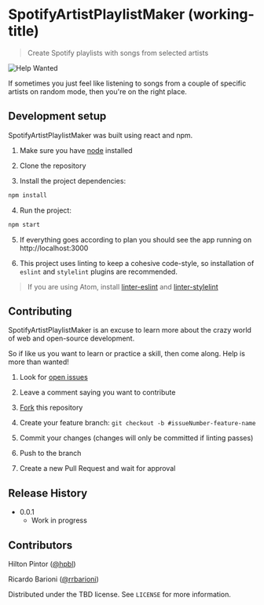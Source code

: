 # SpotifyArtistPlaylistMaker (working-title)
> Create Spotify playlists with songs from selected artists

![Help Wanted][help-shield]

If sometimes you just feel like listening to songs from a couple of specific artists on random mode, then you're on the right place.

<!-- ![](header.png) -->

## Development setup

SpotifyArtistPlaylistMaker was built using react and npm.

1. Make sure you have [node](https://nodejs.org/en/) installed

2. Clone the repository

3. Install the project dependencies:
```sh
npm install
```

4. Run the project:
```sh
npm start
```

5. If everything goes according to plan you should see the app running on http://localhost:3000

6. This project uses linting to keep a cohesive code-style, so installation of `eslint` and `stylelint` plugins are recommended.
  > If you are using Atom, install [linter-eslint](https://atom.io/packages/linter-eslint) and [linter-stylelint](https://atom.io/packages/linter-stylelint)

## Contributing

SpotifyArtistPlaylistMaker is an excuse to learn more about the crazy world of web and open-source development.

So if like us you want to learn or practice a skill, then come along. Help is more than wanted!

1. Look for [open issues](https://github.com/hpbl/SpotifyArtistPlaylistMaker/issues)

2. Leave a comment saying you want to contribute

3. [Fork](https://github.com/hpbl/SpotifyArtistPlaylistMaker/fork) this repository

4. Create your feature branch:
`git checkout -b #issueNumber-feature-name`

5. Commit your changes (changes will only be committed if linting passes)

6. Push to the branch

7. Create a new Pull Request and wait for approval


## Release History

* 0.0.1
    * Work in progress


## Contributors

Hilton Pintor ([@hpbl](github.com/hpbl))

Ricardo Barioni ([@rrbarioni](github.com/rrbarioni))

Distributed under the TBD license. See ``LICENSE`` for more information.


<!-- Markdown link & img dfn's -->
[help-shield]: https://img.shields.io/badge/help-wanted-brightgreen.svg
